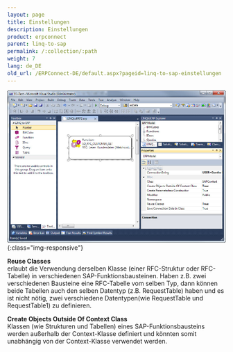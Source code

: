 ```yaml
---
layout: page
title: Einstellungen
description: Einstellungen
product: erpconnect
parent: linq-to-sap
permalink: /:collection/:path
weight: 7
lang: de_DE
old_url: /ERPConnect-DE/default.aspx?pageid=linq-to-sap-einstellungen
---
```



![LINQToERP-Settings](/img/content/LINQToERP-Settings.jpg){:class="img-responsive"}

**Reuse Classes** <br>
erlaubt die Verwendung derselben Klasse (einer RFC-Struktur oder RFC-Tabelle) in verschiedenen SAP-Funktionsbausteinen. Haben z.B. zwei verschiedenen Bausteine eine RFC-Tabelle vom selben Typ, dann können beide Tabellen auch den selben Datentyp (z.B. RequestTable) haben und es ist nicht nötig, zwei verschiedene Datentypen(wie RequestTable und RequestTable1) zu definieren.

**Create Objects Outside Of Context Class** <br>
Klassen (wie Strukturen und Tabellen) eines SAP-Funktionsbausteins werden außerhalb der Context-Klasse definiert und könnten somit unabhängig von der Context-Klasse verwendet werden. 